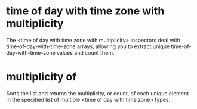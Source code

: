 # time of day with time zone with multiplicity

The &lt;time of day with time zone with multiplicity&gt; inspectors deal with time-of-day-with-time-zone arrays, allowing you to extract unique time-of-day-with-time-zone values and count them.

# multiplicity of <time of day with time zone with multiplicity>

Sorts the list and returns the multiplicity, or count, of each unique element in the specified list of multiple &lt;time of day with time zone&gt; types.
